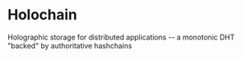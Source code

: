 # Holochain
Holographic storage for distributed applications -- a monotonic DHT "backed" by authoritative hashchains
